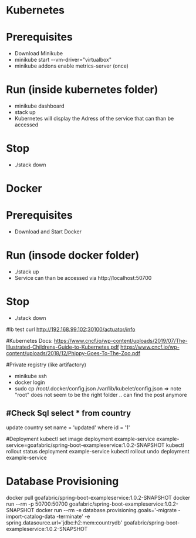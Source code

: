 # Kubernetes

# Prerequisites
- Download Minikube
- minikube start --vm-driver="virtualbox"
- minikube addons enable metrics-server (once)

# Run (inside kubernetes folder)
- minikube dashboard
- stack up
- Kubernetes will display the Adress of the service that can than be accessed

# Stop
- ./stack down

# Docker
# Prerequisites
- Download and Start Docker

# Run (insode docker folder)
- ./stack up
- Service can than be accessed via http://localhost:50700

# Stop
- ./stack down

#lb test
curl http://192.168.99.102:30100/actuator/info

#Kubernetes Docs:
https://www.cncf.io/wp-content/uploads/2019/07/The-Illustrated-Childrens-Guide-to-Kubernetes.pdf
https://www.cncf.io/wp-content/uploads/2018/12/Phippy-Goes-To-The-Zoo.pdf

#Private registry (like artifactory)
- minikube ssh
- docker login
- sudo cp /root/.docker/config.json /var/lib/kubelet/config.json
=> note "root" does not seem to be the right folder .. can find the post anymore

#Check Sql
select * from country
--
update country set name = 'updated' where id = '1'

#Deployment
kubectl set image deployment example-service example-service=goafabric/spring-boot-exampleservice:1.0.2-SNAPSHOT
kubectl rollout status deployment example-service
kubectl rollout undo deployment example-service

# Database Provisioning
docker pull goafabric/spring-boot-exampleservice:1.0.2-SNAPSHOT
docker run --rm -p 50700:50700 goafabric/spring-boot-exampleservice:1.0.2-SNAPSHOT
docker run --rm -e database.provisioning.goals='-migrate -import-catalog-data -terminate' -e spring.datasource.url='jdbc:h2:mem:countrydb' goafabric/spring-boot-exampleservice:1.0.2-SNAPSHOT
